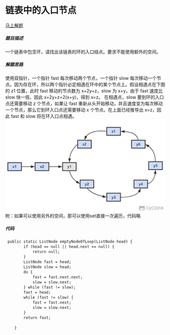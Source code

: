 链表中的入口节点
====
[马上解题](https://www.nowcoder.com/practice/253d2c59ec3e4bc68da16833f79a38e4?tpId=13&tqId=11208&tPage=1&rp=1&ru=/ta/coding-interviews&qru=/ta/coding-interviews/question-ranking)

##### 题目描述   
一个链表中包含环，请找出该链表的环的入口结点。要求不能使用额外的空间。

##### 解题思路
使用双指针，一个指针 fast 每次移动两个节点，一个指针 slow 每次移动一个节点。因为存在环，所以两个指针必定相遇在环中的某个节点上。假设相遇点在下图的 z1 位置，此时 fast 移动的节点数为 x+2y+z，slow 为 x+y，由于 fast 速度比 slow 快一倍，因此 x+2y+z=2(x+y)，得到 x=z。
在相遇点，slow 要到环的入口点还需要移动 z 个节点，如果让 fast 重新从头开始移动，并且速度变为每次移动一个节点，那么它到环入口点还需要移动 x 个节点。在上面已经推导出 x=z，因此 fast 和 slow 将在环入口点相遇。
![图片](./pic/链表中环的入口节点解题思路.png)
附：如果可以使用另外的空间，那可以使用set直接一次遍历，代码略
##### 代码
```
 public static ListNode emptyNodeOfLoop(ListNode head) {
        if (head == null || head.next == null) {
            return null;
        }
        ListNode fast = head;
        ListNode slow = head;
        do {
            fast = fast.next.next;
            slow = slow.next;
        } while (fast != slow);
        fast = head;
        while (fast != slow) {
            fast = fast.next;
            slow = slow.next;
        }
        return fast;

    }

```